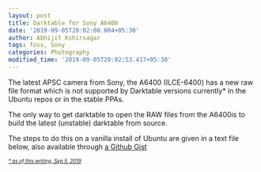 ```yaml
---
layout: post
title: Darktable for Sony A6400
date: '2019-09-05T20:02:00.004+05:30'
author: Abhijit Kshirsagar
tags: foss, Sony
categories: Photography
modified_time: '2019-09-05T20:02:53.417+05:30'
---
```


The latest APSC camera from Sony, the A6400 (ILCE-6400) has a new raw file format which is not supported by Darktable versions currently* in the Ubuntu repos or in the stable PPAs.

The only way to get darktable to open the RAW files from the A6400is to build the latest (unstable) darktable from source.

The steps to do this on a vanilla install of Ubuntu are given in a text file below, also available through
[a Github Gist](https://gist.github.com/abhijit86k/b48fa0207fb5bd40530b907d02f9be5c")

<u><span style="font-size: x-small;"><i>* as of this writing, Sep 5. 2019</i></span></u>

<script src="https://gist.github.com/abhijit86k/b48fa0207fb5bd40530b907d02f9be5c.js"></script>
